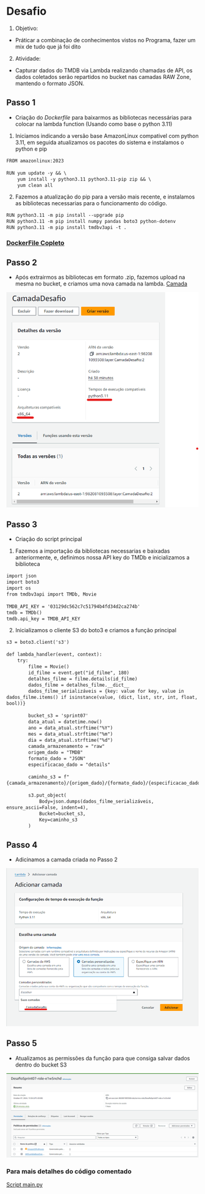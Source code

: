 # **Desafio**
1. Objetivo: 
* Práticar a combinação de conhecimentos vistos no Programa, fazer um mix de tudo que já foi dito 
2. Atividade: 
* Capturar dados do TMDB via Lambda realizando chamadas de API, os dados coletados serão repartidos no bucket nas camadas RAW Zone, mantendo o formato JSON. 

## Passo 1
- Criação do *Dockerfile* para baixarmos as bibliotecas necessárias para colocar na lambda function (Usando como base o python 3.11)

1. Iniciamos indicando a versão base AmazonLinux compativel com python 3.11, em seguida atualizamos os pacotes do sistema e instalamos o python e pip 
```
FROM amazonlinux:2023

RUN yum update -y && \
    yum install -y python3.11 python3.11-pip zip && \
    yum clean all
```

2. Fazemos a atualização do pip para a versão mais recente, e instalamos as bibliotecas necessarias para o funcionamento do código.
```
RUN python3.11 -m pip install --upgrade pip
RUN python3.11 -m pip install numpy pandas boto3 python-dotenv
RUN python3.11 -m pip install tmdbv3api -t .
```
### [DockerFile Copleto](./Dockerfile)

## Passo 2
- Após extrairmos as bibliotecas em formato .zip, fazemos upload na mesma no bucket, e criamos uma nova camada na lambda. [Camada](./camada.zip)
<img src="../evidencias/img/Desafio-CriandoLayer.png">

## Passo 3
- Criação do script principal
1. Fazemos a importação da bibliotecas necessarias e baixadas anteriormente, e, definimos nossa API key do TMDb e inicializamos a biblioteca 
```
import json
import boto3
import os
from tmdbv3api import TMDb, Movie

TMDB_API_KEY = '03129dc562c7c51794b4fd34d2ca274b'
tmdb = TMDb()
tmdb.api_key = TMDB_API_KEY
```

2. Inicializamos o cliente S3 do boto3 e criamos a função principal
```
s3 = boto3.client('s3')

def lambda_handler(event, context):
    try:
        filme = Movie()
        id_filme = event.get("id_filme", 180) 
        detalhes_filme = filme.details(id_filme)
        dados_filme = detalhes_filme.__dict__
        dados_filme_serializáveis = {key: value for key, value in dados_filme.items() if isinstance(value, (dict, list, str, int, float, bool))}

        bucket_s3 = 'sprint07'
        data_atual = datetime.now()
        ano = data_atual.strftime("%Y")
        mes = data_atual.strftime("%m")
        dia = data_atual.strftime("%d")
        camada_armazenamento = "raw" 
        origem_dado = "TMDB"
        formato_dado = "JSON"
        especificacao_dado = "details"

        caminho_s3 = f"{camada_armazenamento}/{origem_dado}/{formato_dado}/{especificacao_dado}/{ano}/{mes}/{dia}/{id_filme}.json"
    
        s3.put_object(
            Body=json.dumps(dados_filme_serializáveis, ensure_ascii=False, indent=4),
            Bucket=bucket_s3,
            Key=caminho_s3
        )
```

## Passo 4
- Adicinamos a camada criada no Passo 2
<img src="../evidencias/img/AdicionarCamada.png">

## Passo 5
- Atualizamos as permissões da função para que consiga salvar dados dentro do bucket S3
<img src="../evidencias/img/AtualizandoFuncition.png">

### Para mais detalhes do código comentado
[Script main.py](../Desafio/main.py)




